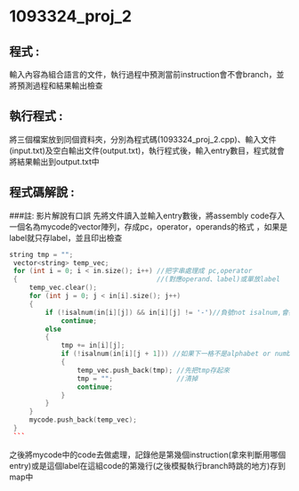 # 1093324_proj_2

## 程式 :
   
   輸入內容為組合語言的文件，執行過程中預測當前instruction會不會branch，並將預測過程和結果輸出檢查

## 執行程式 :

   將三個檔案放到同個資料夾，分別為程式碼(1093324_proj_2.cpp)、輸入文件(input.txt)及空白輸出文件(output.txt)，執行程式後，輸入entry數目，程式就會將結果輸出到output.txt中
   
## 程式碼解說 :
   ###註: 影片解說有口誤
   先將文件讀入並輸入entry數後，將assembly code存入一個名為mycode的vector陣列，存成pc，operator，operands的格式
   ，如果是label就只存label，並且印出檢查
   ```cpp
   string tmp = "";
    vector<string> temp_vec;
    for (int i = 0; i < in.size(); i++) //把字串處理成 pc,operator
    {                                   //(對應operand、label)或單放label
        temp_vec.clear();
        for (int j = 0; j < in[i].size(); j++)
        {
            if (!isalnum(in[i][j]) && in[i][j] != '-')//負號not isalnum,會被吃掉
                continue;
            else
            {
                tmp += in[i][j];
                if (!isalnum(in[i][j + 1])) //如果下一格不是alphabet or number
                {
                    temp_vec.push_back(tmp); //先把tmp存起來
                    tmp = "";                //清掉
                    continue;
                }
            }
        }
        mycode.push_back(temp_vec);
    }
    ```
```
之後將mycode中的code去做處理，記錄他是第幾個instruction(拿來判斷用哪個entry)或是這個label在這組code的第幾行(之後模擬執行branch時跳的地方)存到map中


    
    
   
  
  
